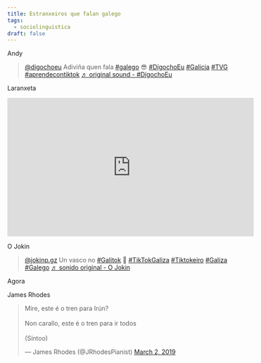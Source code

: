 ```yaml
---
title: Estranxeiros que falan galego
tags:
  - sociolinguistica
draft: false
---
```

Andy

<blockquote class="tiktok-embed" cite="https://www.tiktok.com/@digochoeu/video/7061943667380047110" data-video-id="7061943667380047110" style="max-width: 605px;min-width: 325px;" > <section> <a target="_blank" title="@digochoeu" href="https://www.tiktok.com/@digochoeu">@digochoeu</a> Adiviña quen fala <a title="galego" target="_blank" href="https://www.tiktok.com/tag/galego">#galego</a> 😎 <a title="dígochoeu" target="_blank" href="https://www.tiktok.com/tag/d%C3%ADgochoeu">#DígochoEu</a> <a title="galicia" target="_blank" href="https://www.tiktok.com/tag/galicia">#Galicia</a> <a title="tvg" target="_blank" href="https://www.tiktok.com/tag/tvg">#TVG</a> <a title="aprendecontiktok" target="_blank" href="https://www.tiktok.com/tag/aprendecontiktok">#aprendecontiktok</a> <a target="_blank" title="♬ original sound - #DígochoEu" href="https://www.tiktok.com/music/original-sound-7061943581120285445">♬ original sound - #DígochoEu</a> </section> </blockquote> <script async src="https://www.tiktok.com/embed.js"></script>

Laranxeta

<iframe width="560" height="315" src="https://www.youtube.com/embed/kTE-js-vi-c" title="YouTube video player" frameborder="0" allow="accelerometer; autoplay; clipboard-write; encrypted-media; gyroscope; picture-in-picture" allowfullscreen></iframe>

O Jokin

<blockquote class="tiktok-embed" cite="https://www.tiktok.com/@jokinp.gz/video/6911031022280854786" data-video-id="6911031022280854786" style="max-width: 605px;min-width: 325px;" > <section> <a target="_blank" title="@jokinp.gz" href="https://www.tiktok.com/@jokinp.gz">@jokinp.gz</a> Un vasco no <a title="galitok" target="_blank" href="https://www.tiktok.com/tag/galitok">#Galitok</a> 👋 <a title="tiktokgaliza" target="_blank" href="https://www.tiktok.com/tag/tiktokgaliza">#TikTokGaliza</a> <a title="tiktokeiro" target="_blank" href="https://www.tiktok.com/tag/tiktokeiro">#Tiktokeiro</a> <a title="galiza" target="_blank" href="https://www.tiktok.com/tag/galiza">#Galiza</a> <a title="galego" target="_blank" href="https://www.tiktok.com/tag/galego">#Galego</a> <a target="_blank" title="♬ sonido original - O Jokin" href="https://www.tiktok.com/music/sonido-original-6911031000336517889">♬ sonido original - O Jokin</a> </section> </blockquote> <script async src="https://www.tiktok.com/embed.js"></script>

Agora




James Rhodes

<blockquote class="twitter-tweet"><p lang="pt" dir="ltr">Mire, este é o tren para Irún?<br><br>Non carallo, este é o tren para ir todos<br><br>(Síntoo)</p>&mdash; James Rhodes (@JRhodesPianist) <a href="https://twitter.com/JRhodesPianist/status/1101881702052446209?ref_src=twsrc%5Etfw">March 2, 2019</a></blockquote> <script async src="https://platform.twitter.com/widgets.js" charset="utf-8"></script> 
<!--EndFragment-->

